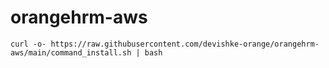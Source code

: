 # orangehrm-aws

```
curl -o- https://raw.githubusercontent.com/devishke-orange/orangehrm-aws/main/command_install.sh | bash
```
